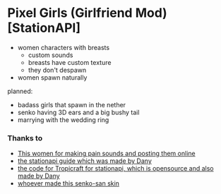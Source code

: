 # Pixel Girls (Girlfriend Mod) [StationAPI]

- women characters with breasts
  - custom sounds
  - breasts have custom texture
  - they don't despawn
- women spawn naturally

planned: 
- badass girls that spawn in the nether
- senko having 3D ears and a big bushy tail
- marrying with the wedding ring

### Thanks to
- [This women for making pain sounds and posting them online](https://freesound.org/people/MadamVicious/sounds/218190/)
- [the stationapi guide which was made by Dany](https://stationapi.wiki/)
- [the code for Tropicraft for stationapi, which is opensource and also made by Dany](https://github.com/DanyGames2014/Tropicraft/tree/master/src/main/java/net/danygames2014/tropicraft/mixin/scalearmor)
- [whoever made this senko-san skin](https://www.minecraftskins.com/skin/20162484/senko/)
